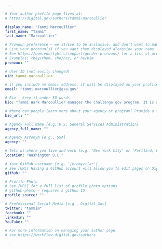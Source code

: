 ```yaml
---

# Your author profile page lives at:
# https://digital.gov/authors/tammi-marcoullier

display_name: "Tammi Marcoullier"
first_name: "Tammi"
last_name: "Marcoullier"

# Pronoun preference — we strive to be inclusive, and don’t want to make assumptions on a person’s first name (be it a gender-neutral name, or is one more common in languages other than English). Learn more http://www.MyPronouns.org
# List your pronoun(s) if you want them displayed alongside your name. Leave it blank and we'll use just your name.
# See https://uwm.edu/lgbtrc/support/gender-pronouns/ for a list of pronouns
# Examples: they/them, she/her, or he/him
pronoun: ""

# User ID (not easily changed)
uid: tammi-marcoullier

# if you include an email address, it will be displayed on your profile page
email: "tammi.marcoullier@gsa.gov"

# Bio — keep it under 50 words
bio: "Tammi Wark Marcoullier manages the Challenge.gov program. It is a federal-wide crowdsourcing platform that offers incentives and prizes for citizens to solve mission-centric problems facing our nation. As of May 2015, there are more than 400 competitions from 73 agencies, with more than $200 million in prizes offered since it launched in September 2010. In 2014 the program received Harvard’s Ash Center Innovations in American Government Award. Ms. Marcoullier is a digital strategist who speaks at conferences, training events, and agency meetings. She provides consulting on prize design, crowdsourcing best practices, solver engagement, policy, metrics, and program development initiatives. She leads strategy for the technical platform development and created the program database for metrics, reporting, and analysis. In her career, Ms. Marcoullier was vice-president of a technology company that created solutions for content sharing and cross-platform integration; led video content strategy, production, and implementation at AOL; has written for USA Today and the Washington Post; and advised government contracting companies in online and customer engagement strategy."

# Where can people learn more about your agency or program? Provide a full URL [e.g. 'https://www.example.gov/']
bio_url: ""

# Agency Full Name [e.g. U.S. General Services Administration]
agency_full_name: ""

# Agency Acronym [e.g., GSA]
agency: ""

# Tell us where you live and work [e.g. 'New York City' or 'Portland, OR']
location: "Washington D.C."

# Your GitHub username [e.g. 'jeremyzilar']
# See [URL] Having a GitHub account will allow you to edit pages on DigitalGov. The image used in your GitHub account can also be used to populate your digital.gov profile photo.
github: ""

# Profile Photo
# See [URL] for a full list of profile photo options
# github-photo — requires a github ID
profile_source: ""

# Professional Social Media [e.g., Digital_Gov]
twitter: "tammim"
facebook: ""
linkedin: ""
YouTube: ""

# For more information on managing your author page,
# see https://workflow.digital.gov/authors

---
```

